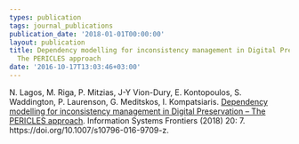```yaml
---
types: publication
tags: journal_publications
publication_date: '2018-01-01T00:00:00'
layout: publication
title: Dependency modelling for inconsistency management in Digital Preservation –
  The PERICLES approach
date: '2016-10-17T13:03:46+03:00'
---
```

<p>N. Lagos, M. Riga, P. Mitzias, J-Y Vion-Dury, E. Kontopoulos, S. Waddington, P. Laurenson, G. Meditskos, I. Kompatsiaris. <a href="http://link.springer.com/article/10.1007%2Fs10796-016-9709-z">Dependency modelling for inconsistency management in Digital Preservation – The PERICLES approach</a>. Information Systems Frontiers (2018) 20: 7. https://doi.org/10.1007/s10796-016-9709-z.</p>
